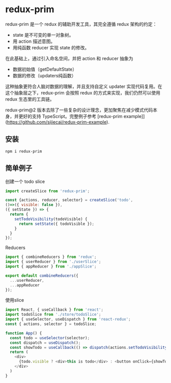 # redux-prim
redux-prim 是一个 redux 的辅助开发工具，其完全遵循 redux 架构的约定：

- state 是不可变的单一对象树。
- 用 action 描述意图。
- 用纯函数 reducer 实现 state 的修改。

在此基础上，通过引入命名空间，并把 action 和 reducer 抽象为

- 数据初始值（getDefaultState）
- 数据的修改（updaters纯函数）

这种抽象更符合人脑对数据的理解，并且支持自定义 updater 实现代码复用。在这个抽象层之下，redux-prim 会按照 redux 的方式来实现，我们仍然可以使用 redux 生态里的工具链。

redux-prim@2 版本去除了一些复杂的设计理念，更加聚焦在减少模式代码本身，并更好的支持 TypeScript。完整例子参考
[redux-prim example]](https://github.com/sijiecai/redux-prim-example).


## 安装

```shell
npm i redux-prim 

```

## 简单例子

创建一个 todo slice
``` javascript
import createSlice from 'redux-prim';

const {actions, reducer, selector} = createSlice('todo',
()=>({ visible: false }),
({ setState }) => {
  return {
    setTodoVisibility(todoVisible) {
      return setState({ todoVisible });
    }
  }
});

```

Reducers
``` javascript
import { combineReducers } from 'redux';
import { userReducer } from './userSlice';
import { appReducer } from './appSlice';

export default combineReducers({
  ...userReducer,
  ...appReducer
});
```

使用slice
``` javascript
import React, { useCallback } from 'react'; 
import todoSlice from './store/todoSlice';
import { useSelector, useDispatch } from 'react-redux';
const { actions, selector } = todoSlice;

function App() {
  const todo = useSelector(selector);
  const dispatch = useDispatch();
  const showTodo = useCallback(() => dispatch(actions.setTodoVisibility(true)), []); 
  return (
    <div>
      {todo.visible ? <div>this is todo</div> : <button onClick={showTodo}>show todo</button>}
    </div>
  )
}
```

